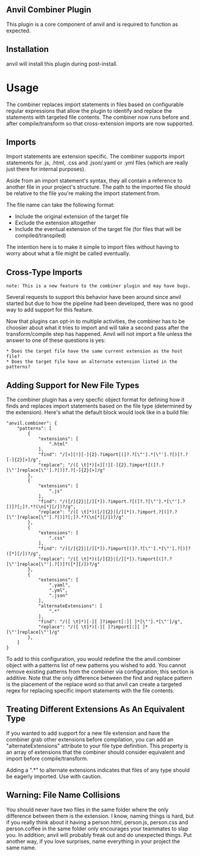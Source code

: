 ## Anvil Combiner Plugin

This plugin is a core component of anvil and is required to function as expected.

## Installation

anvil will install this plugin during post-install.

# Usage

The combiner replaces import statements in files based on configurable regular expressions that allow the plugin to identify and replace the statements with targeted file contents. The combiner now runs before and after compile/transform so that cross-extension imports are now supported.

## Imports

Import statements are extension specific. The combiner supports import statements for .js, .html, .css and .json/.yaml or .yml files (which are really just there for internal purposes).

Aside from an import statement's syntax, they all contain a reference to another file in your project's structure. The path to the imported file should be relative to the file you're making the import statement from.

The file name can take the following format:

  * Include the original extension of the target file
  * Exclude the extension altogether
  * Include the eventual extension of the target file (for files that will be compiled/transpiled)

The intention here is to make it simple to import files without having to worry about what a file might be called eventually.

## Cross-Type Imports
	note: This is a new feature to the combiner plugin and may have bugs.

Several requests to support this behavior have been around since anvil started but due to how the pipeline had been developed, there was no good way to add support for this feature.

Now that plugins can opt-in to multiple activities, the combiner has to be choosier about what it tries to import and will take a second pass after the transform/compile step has happened. Anvil will not import a file unless the answer to one of these questions is yes:

	* Does the target file have the same current extension as the host file?
	* Does the target file have an alternate extension listed in the patterns?

## Adding Support for New File Types
The combiner plugin has a very specfic object format for defining how it finds and replaces import statements based on the file type (determined by the extension). Here's what the default block would look like in a build file:

	"anvil.combiner": {
		"patterns": [
			{
				"extensions": [
					".html"
				],
				"find": "/[<][!][-]{2}.?import[(]?.?[\"'].*[\"'].?[)]?.?[-]{2}[>]/g",
				"replace": "/([ \t]*)[<][!][-]{2}.?import[(]?.?[\"']replace[\"'].?[)]?.?[-]{2}[>]/g"
			},
			{
				"extensions": [
					".js"
				],
				"find": "/([/]{2}|[/][*]).?import.?[(]?.?[\"'].*[\"'].?[)]?[;]?.*?(\n[*][/])?/g",
				"replace": "/([ \t]*)([/]{2}|[/][*]).?import.?[(]?.?[\"']replace[\"'].?[)]?[;]?.*?(\n[*][/])?/g"
			},
			{
				"extensions": [
					".css"
				],
				"find": "/([/]{2}|[/][*]).?import[(]?.?[\"'].*[\"'].?[)]?([*][/])?/g",
				"replace": "/([ \t]*)([/]{2}|[/][*]).?import[(]?.?[\"']replace[\"'].?[)]?([*][/])?/g"
			},
			{
				"extensions": [
					".yaml",
					".yml",
					".json"
				],
				"alternateExtensions": [
					".*"
				],
				"find": "/([ \t]*)[-][ ]?import[:][ ]*[\"'].*[\"']/g",
				"replace": "/([ \t]*)[-][ ]?import[:][ ]*[\"']replace[\"']/g"
			},
		]
	}

To add to this configuration, you would redefine the the anvil.combiner object with a patterns list of new patterns you wished to add. You cannot remove existing patterns from the combiner via configuration; this section is additive. Note that the only difference between the find and replace pattern is the placement of the replace word so that anvil can create a targeted regex for replacing specific import statements with the file contents.

## Treating Different Extensions As An Equivalent Type

If you wanted to add support for a new file extension and have the combiner grab other extensions before compilation, you can add an "alternateExtensions" attribute to your file type definition. This property is an array of extensions that the combiner should consider equivalent and import before compile/transform.

Adding a ".*" to alternate extensions indicates that files of any type should be eagerly imported. Use with caution.

## Warning: File Name Collisions
You should never have two files in the same folder where the only difference between them is the extension. I know, naming things is hard, but if you really think about it having a person.html, person.js, person.css and person.coffee in the same folder only encourages your teammates to slap you. In addition; anvil will probably freak out and do unexpected things. Put another way, if you love surprises, name everything in your project the same name.